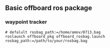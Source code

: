 ## Basic offboard ros package

### waypoint tracker 

```
# defalult rosbag_path:=/home/amov/0713.bag
roslaunch offboard_pkg offboard_rosbag.launch rosbag_path:=/path/to/your/rosbag.bag
```

